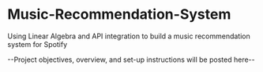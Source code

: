 # Music-Recommendation-System
Using Linear Algebra and API integration to build a music recommendation system for Spotify

--Project objectives, overview, and set-up instructions will be posted here--
